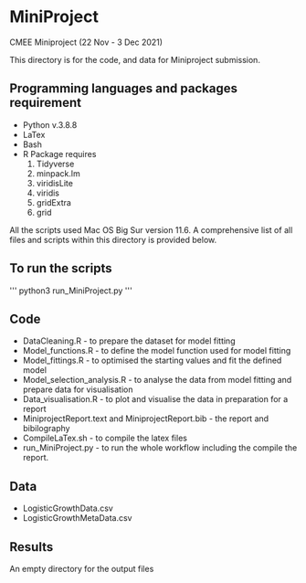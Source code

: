 # MiniProject

CMEE Miniproject (22 Nov - 3 Dec 2021)

This directory is for the code, and data for Miniproject submission.

## Programming languages and packages requirement

- Python v.3.8.8
- LaTex
- Bash
- R
  Package requires
  1. Tidyverse
  2. minpack.lm
  3. viridisLite
  4. viridis
  5. gridExtra
  6. grid

All the scripts used Mac OS Big Sur version 11.6. A comprehensive list of all files and scripts within this directory is provided below.

## To run the scripts

'''
python3 run_MiniProject.py
'''

## Code

- DataCleaning.R - to prepare the dataset for model fitting
- Model_functions.R - to define the model function used for model fitting
- Model_fittings.R - to optimised the starting values and fit the defined model
- Model_selection_analysis.R - to analyse the data from model fitting and prepare data for visualisation
- Data_visualisation.R - to plot and visualise the data in preparation for a report
- MiniprojectReport.text and MiniprojectReport.bib - the report and bibilography
- CompileLaTex.sh - to compile the latex files
- run_MiniProject.py - to run the whole workflow including the compile the report.


## Data

- LogisticGrowthData.csv
- LogisticGrowthMetaData.csv

## Results

An empty directory for the output files


 
